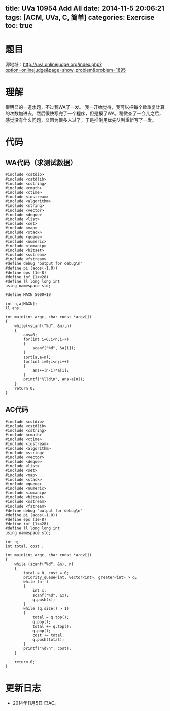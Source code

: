 title: UVa 10954 Add All
date: 2014-11-5 20:06:21
tags: [ACM, UVa, C, 简单]
categories: Exercise
toc: true
---
# 题目	
源地址：http://uva.onlinejudge.org/index.php?option=onlinejudge&page=show_problem&problem=1895

# 理解
很明显的一道水题，不过我WA了一发。
我一开始觉得，我可以把每个数重复计算的次数加进去，然后很快写完了一个程序，但是报了WA。稍微查了一会儿之后，感觉没有什么问题，又因为很多人过了，于是推倒用优先队列重新写了一发。

<!-- more -->

# 代码

## WA代码（求测试数据）
```
#include <cstdio>
#include <cstdlib>
#include <cstring>
#include <cmath>
#include <ctime>
#include <iostream>
#include <algorithm>
#include <string>
#include <vector>
#include <deque>
#include <list>
#include <set>
#include <map>
#include <stack>
#include <queue>
#include <numeric>
#include <iomanip>
#include <bitset>
#include <sstream>
#include <fstream>
#define debug "output for debug\n"
#define pi (acos(-1.0))
#define eps (1e-8)
#define inf (1<<28)
#define ll long long int
using namespace std;

#define MAXN 5000+10

int n,a[MAXN];
ll ans;

int main(int argc, char const *argv[])
{
	while(~scanf("%d", &n),n)
    {
        ans=0;
        for(int i=0;i<n;i++)
        {
            scanf("%d", &a[i]);
        }
        sort(a,a+n);
        for(int i=0;i<n;i++)
        {
            ans+=(n-i)*a[i];
        }
        printf("%lld\n", ans-a[0]);
    }
	return 0;
}
```

## AC代码
```
#include <cstdio>
#include <cstdlib>
#include <cstring>
#include <cmath>
#include <ctime>
#include <iostream>
#include <algorithm>
#include <string>
#include <vector>
#include <deque>
#include <list>
#include <set>
#include <map>
#include <stack>
#include <queue>
#include <numeric>
#include <iomanip>
#include <bitset>
#include <sstream>
#include <fstream>
#define debug "output for debug\n"
#define pi (acos(-1.0))
#define eps (1e-8)
#define inf (1<<28)
#define ll long long int
using namespace std;

int n;
int total, cost ;

int main(int argc, char const *argv[])
{
    while (scanf("%d", &n), n)
    {
        total = 0, cost = 0;
        priority_queue<int, vector<int>, greater<int> > q;
        while (n--)
        {
            int x;
            scanf("%d", &x);
            q.push(x);
        }
        while (q.size() > 1)
        {
            total = q.top();
            q.pop();
            total += q.top();
            q.pop();
            cost += total;
            q.push(total);
        }
        printf("%d\n", cost);
    }

    return 0;
}
```

# 更新日志
- 2014年11月5日 已AC。